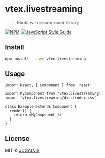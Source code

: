# vtex.livestreaming

> Made with create-react-library

[![NPM](https://img.shields.io/npm/v/vtex.livestreaming.svg)](https://www.npmjs.com/package/vtex.livestreaming) [![JavaScript Style Guide](https://img.shields.io/badge/code_style-standard-brightgreen.svg)](https://standardjs.com)

## Install

```bash
npm install --save vtex.livestreaming
```

## Usage

```tsx
import React, { Component } from 'react'

import MyComponent from 'vtex.livestreaming'
import 'vtex.livestreaming/dist/index.css'

class Example extends Component {
  render() {
    return <MyComponent />
  }
}
```

## License

MIT © [JCGALVIS](https://github.com/JCGALVIS)
